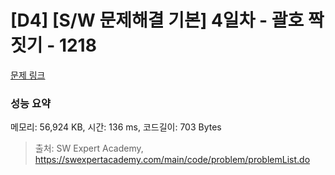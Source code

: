 # [D4] [S/W 문제해결 기본] 4일차 - 괄호 짝짓기 - 1218 

[문제 링크](https://swexpertacademy.com/main/code/problem/problemDetail.do?contestProbId=AV14eWb6AAkCFAYD) 

### 성능 요약

메모리: 56,924 KB, 시간: 136 ms, 코드길이: 703 Bytes



> 출처: SW Expert Academy, https://swexpertacademy.com/main/code/problem/problemList.do
